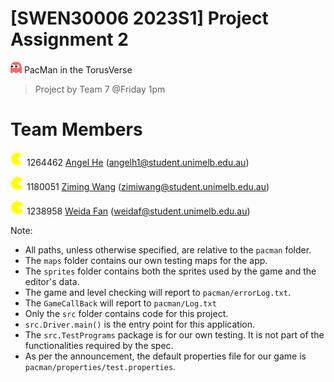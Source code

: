 # [SWEN30006 2023S1] Project Assignment 2
![PacMan](pacman/sprites/ghost_0.gif)
PacMan in the TorusVerse
> Project by Team 7 @Friday 1pm

# Team Members
![PacMan](pacman/sprites/pacpix_0.gif) 1264462 [Angel He](https://github.com/7angel4) (<angelh1@student.unimelb.edu.au>)

![PacMan](pacman/sprites/pacpix_1.gif) 1180051 [Ziming Wang](https://github.com/Ziming-W) (<zimiwang@student.unimelb.edu.au>)

![PacMan](pacman/sprites/pacpix_2.gif) 1238958 [Weida Fan](https://github.com/Vaida12345) (<weidaf@student.unimelb.edu.au>)


Note:
* All paths, unless otherwise specified, are relative to the `pacman` folder.
* The `maps` folder contains our own testing maps for the app.
* The `sprites` folder contains both the sprites used by the game and the editor's data.
* The game and level checking will report to `pacman/errorLog.txt`.
* The `GameCallBack` will report to `pacman/Log.txt`
* Only the `src` folder contains code for this project.
* `src.Driver.main()` is the entry point for this application.
* The `src.TestPrograms` package is for our own testing. It is not part of the functionalities required by the spec.
* As per the announcement, the default properties file for our game is `pacman/properties/test.properties`.
